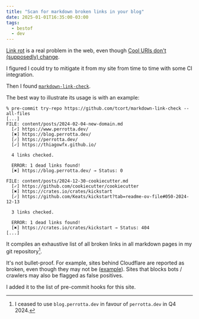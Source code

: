 ```yaml
---
title: "Scan for markdown broken links in your blog"
date: 2025-01-01T16:35:00-03:00
tags:
  - bestof
  - dev
---
```


[Link rot](https://en.wikipedia.org/wiki/Link_rot) is a real problem in the web,
even though [Cool URIs don't (supposedly)
change](https://www.w3.org/Provider/Style/URI).

I figured I could try to mitigate it from my site from time to time with some CI
integration.

Then I found
[`markdown-link-check`](https://github.com/tcort/markdown-link-check).

The best way to illustrate its usage is with an example:

```shell
% pre-commit try-repo https://github.com/tcort/markdown-link-check --all-files
[...]
FILE: content/posts/2024-02-04-new-domain.md
  [✓] https://www.perrotta.dev/
  [✖] https://blog.perrotta.dev/
  [✓] https://perrotta.dev/
  [✓] https://thiagowfx.github.io/

  4 links checked.

  ERROR: 1 dead links found!
  [✖] https://blog.perrotta.dev/ → Status: 0

FILE: content/posts/2024-12-30-cookiecutter.md
  [✓] https://github.com/cookiecutter/cookiecutter
  [✖] https://crates.io/crates/kickstart
  [✓] https://github.com/Keats/kickstart?tab=readme-ov-file#050-2024-12-13

  3 links checked.

  ERROR: 1 dead links found!
  [✖] https://crates.io/crates/kickstart → Status: 404
[...]
```

It compiles an exhaustive list of all broken links in all markdown pages in my
git repository[^1].

[^1]: I ceased to use `blog.perrotta.dev` in favour of `perrotta.dev` in Q4
    2024.

It's not bullet-proof. For example, sites behind Cloudflare are reported as
broken, even though they may not be
([example](https://www.secretflying.com/posts/category/cities-countries/germany/)).
Sites that blocks bots / crawlers may also be flagged as false positives.

I added it to the list of pre-commit hooks for this site.
